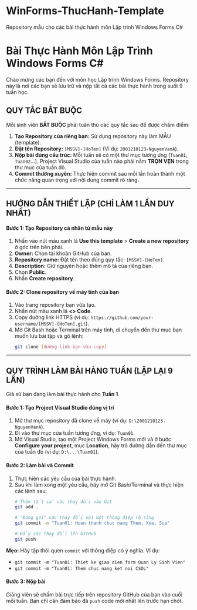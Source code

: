 # WinForms-ThucHanh-Template
Repository mẫu cho các bài thực hành môn Lập trình Windows Forms C#

# **Bài Thực Hành Môn Lập Trình Windows Forms C#**

Chào mừng các bạn đến với môn học Lập trình Windows Forms. Repository này là nơi các bạn sẽ lưu trữ và nộp tất cả các bài thực hành trong suốt 9 tuần học.

## **QUY TẮC BẮT BUỘC**

Mỗi sinh viên **BẮT BUỘC** phải tuân thủ các quy tắc sau để được chấm điểm:

1.  **Tạo Repository của riêng bạn:** Sử dụng repository này làm MẪU (template).
2.  **Đặt tên Repository:** `[MSSV]-[HoTen]` (Ví dụ: `2001210123-NguyenVanA`).
3.  **Nộp bài đúng cấu trúc:** Mỗi tuần sẽ có một thư mục tương ứng (`Tuan01`, `Tuan02`...). Project Visual Studio của tuần nào phải nằm **TRỌN VẸN** trong thư mục của tuần đó.
4.  **Commit thường xuyên:** Thực hiện commit sau mỗi lần hoàn thành một chức năng quan trọng với nội dung commit rõ ràng.

---

## **HƯỚNG DẪN THIẾT LẬP (CHỈ LÀM 1 LẦN DUY NHẤT)**

#### **Bước 1: Tạo Repository cá nhân từ mẫu này**
1.  Nhấn vào nút màu xanh lá **Use this template** > **Create a new repository** ở góc trên bên phải.
2.  **Owner:** Chọn tài khoản GitHub của bạn.
3.  **Repository name:** Đặt tên theo đúng quy tắc: `[MSSV]-[HoTen]`.
4.  **Description:** Giữ nguyên hoặc thêm mô tả của riêng bạn.
5.  Chọn **Public**.
6.  Nhấn **Create repository**.

#### **Bước 2: Clone repository về máy tính của bạn**
1.  Vào trang repository bạn vừa tạo.
2.  Nhấn nút màu xanh lá **<> Code**.
3.  Copy đường link HTTPS (ví dụ: `https://github.com/your-username/[MSSV]-[HoTen].git`).
4.  Mở Git Bash hoặc Terminal trên máy tính, di chuyển đến thư mục bạn muốn lưu bài tập và gõ lệnh:
    ```bash
    git clone [đường-link-bạn-vừa-copy]
    ```

---

## **QUY TRÌNH LÀM BÀI HÀNG TUẦN (LẶP LẠI 9 LẦN)**

Giả sử bạn đang làm bài thực hành cho **Tuần 1**.

#### **Bước 1: Tạo Project Visual Studio đúng vị trí**
1.  Mở thư mục repository đã clone về máy (ví dụ: `D:\2001210123-NguyenVanA`).
2.  Đi vào thư mục của tuần tương ứng, ví dụ: `Tuan01`.
3.  Mở Visual Studio, tạo một Project Windows Forms mới và ở bước **Configure your project**, mục **Location**, hãy trỏ đường dẫn đến thư mục của tuần đó (ví dụ: `D:\...\Tuan01`).

#### **Bước 2: Làm bài và Commit**
1.  Thực hiện các yêu cầu của bài thực hành.
2.  Sau khi làm xong một yêu cầu, hãy mở Git Bash/Terminal và thực hiện các lệnh sau:
    ```bash
    # Thêm tất cả các thay đổi vào Git
    git add .

    # "Đóng gói" các thay đổi với một thông điệp rõ ràng
    git commit -m "Tuan01: Hoan thanh chuc nang Them, Xoa, Sua"

    # Đẩy các thay đổi lên GitHub
    git push
    ```
**Mẹo:** Hãy tập thói quen `commit` với thông điệp có ý nghĩa. Ví dụ:
* `git commit -m "Tuan01: Thiet ke giao dien form Quan Ly Sinh Vien"`
* `git commit -m "Tuan01: Them chuc nang ket noi CSDL"`

#### **Bước 3: Nộp bài**
Giảng viên sẽ chấm bài trực tiếp trên repository GitHub của bạn vào cuối mỗi tuần. Bạn chỉ cần đảm bảo đã `push` code mới nhất lên trước hạn chót.
